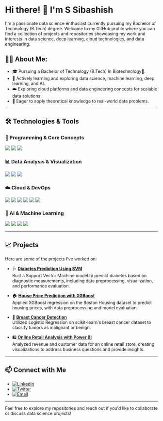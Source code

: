 # Hi there! 👋 I'm S Sibashish

I'm a passionate data science enthusiast currently pursuing my Bachelor of Technology (B.Tech) degree. Welcome to my GitHub profile where you can find a collection of projects and repositories showcasing my work and interests in data science, deep learning, cloud technologies, and data engineering.

## 👨‍💻 **About Me:**

- 🎓 Pursuing a Bachelor of Technology (B.Tech) in Biotechnology🧬.
- 💼 Actively learning and exploring data science, machine learning, deep learning, and AI.
- ☁️ Exploring cloud platforms and data engineering concepts for scalable data solutions.
- 🌱 Eager to apply theoretical knowledge to real-world data problems.


---

## 🛠️ Technologies & Tools
### 🔹 Programming & Core Concepts  
<p align="left">
  <img src="https://img.shields.io/badge/Python-3776AB?style=for-the-badge&logo=python&logoColor=white" />
  <img src="https://img.shields.io/badge/SQL-4479A1?style=for-the-badge&logo=mysql&logoColor=white" />
  <img src="https://img.shields.io/badge/Excel-217346?style=for-the-badge&logo=microsoft-excel&logoColor=white" />
</p>

### 📊 Data Analysis & Visualization  
<p align="left">
  <img src="https://img.shields.io/badge/Pandas-150458?style=for-the-badge&logo=pandas&logoColor=white" />
  <img src="https://img.shields.io/badge/Matplotlib-11557C?style=for-the-badge&logo=plotly&logoColor=white" />
  <img src="https://img.shields.io/badge/Power%20BI-F2C811?style=for-the-badge&logo=powerbi&logoColor=black" />
</p>

### ☁️ Cloud & DevOps  
<p align="left">
  <img src="https://img.shields.io/badge/Azure-0078D4?style=for-the-badge&logo=microsoft-azure&logoColor=white" />
  <img src="https://img.shields.io/badge/AWS-232F3E?style=for-the-badge&logo=amazon-aws&logoColor=white" />
  <img src="https://img.shields.io/badge/Google%20Cloud-4285F4?style=for-the-badge&logo=google-cloud&logoColor=white" />
  <img src="https://img.shields.io/badge/Docker-2496ED?style=for-the-badge&logo=docker&logoColor=white" />
  <img src="https://img.shields.io/badge/GitHub-181717?style=for-the-badge&logo=github&logoColor=white" />
  <img src="https://img.shields.io/badge/Git-F05032?style=for-the-badge&logo=git&logoColor=white" />
</p>

### 🤖 AI & Machine Learning  
<p align="left">
  <img src="https://img.shields.io/badge/Scikit--Learn-F7931E?style=for-the-badge&logo=scikit-learn&logoColor=white" />
  <img src="https://img.shields.io/badge/TensorFlow-FF6F00?style=for-the-badge&logo=tensorflow&logoColor=white" />
  <img src="https://img.shields.io/badge/Keras-D00000?style=for-the-badge&logo=keras&logoColor=white" />
  <img src="https://img.shields.io/badge/PyTorch-EE4C2C?style=for-the-badge&logo=pytorch&logoColor=white" />
</p>



---

## 📈 Projects

Here are some of the projects I've worked on:

- 🩺 **[Diabetes Prediction Using SVM](https://github.com/sibashish9040/Diabetes_prediction)**  
  Built a Support Vector Machine model to predict diabetes based on diagnostic measurements, including data preprocessing, visualization, and performance evaluation.

- 🏠 **[House Price Prediction with XGBoost](https://github.com/sibashish9040/House_price_prediction)**  
  Applied XGBoost regression on the Boston Housing dataset to predict housing prices, with data preprocessing and model evaluation.

- 🧬 **[Breast Cancer Detection](https://github.com/sibashish9040/Breast_cancer_detection)**  
  Utilized Logistic Regression on scikit-learn's breast cancer dataset to classify tumors as malignant or benign.

- 🛍️ **[Online Retail Analysis with Power BI](https://github.com/sibashish9040/Online-retail-analysis)**  
  Analyzed revenue and customer data for an online retail store, creating visualizations to address business questions and provide insights.


---

## 📫 Connect with Me

- [![LinkedIn](https://img.shields.io/badge/LinkedIn-%230077B5.svg?style=flat&logo=linkedin&logoColor=white)](https://www.linkedin.com/in/s-sibashish-8b0261258/)
- [![Twitter](https://img.shields.io/twitter/follow/S_Sibashish?style=social)](https://x.com/s_sibashish)
- [![Email](https://img.shields.io/badge/Email-D14836?style=flat&logo=gmail&logoColor=white)](mailto:sibashish958@gmail.com)

---

Feel free to explore my repositories and reach out if you'd like to collaborate or discuss data science projects!
